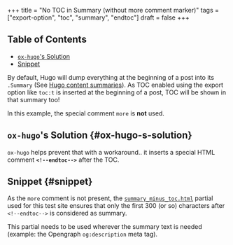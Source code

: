 +++
title = "No TOC in Summary (without more comment marker)"
tags = ["export-option", "toc", "summary", "endtoc"]
draft = false
+++

<div class="ox-hugo-toc toc">
<div></div>

## Table of Contents

- [`ox-hugo`'s Solution](#ox-hugo-s-solution)
- [Snippet](#snippet)

</div>
<!--endtoc-->

By default, Hugo will dump everything at the beginning of a post into
its `.Summary` (See [Hugo content summaries](https://gohugo.io/content-management/summaries/)). As TOC enabled using the
export option like `toc:t` is inserted at the beginning of a post, TOC
will be shown in that summary too!

In this example, the special comment `more` is **not** used.


## `ox-hugo`'s Solution {#ox-hugo-s-solution}

`ox-hugo` helps prevent that with a workaround.. it inserts a special
HTML comment **`<!--endtoc-->`** after the TOC.


## Snippet {#snippet}

As the `more` comment is not present, the [`summary_minus_toc.html`](https://github.com/kaushalmodi/hugo-bare-min-theme/blob/master/layouts/partials/summary_minus_toc.html)
partial used for this test site ensures that only the first 300 (or
so) characters after `<!--endtoc-->` is considered as summary.

This partial needs to be used wherever the summary text is needed
(example: the Opengraph `og:description` meta tag).
